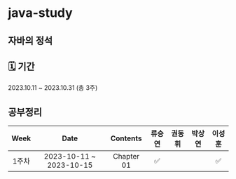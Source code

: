 # java-study
## 자바의 정석

## 🗓 기간
2023.10.11 ~ 2023.10.31 (총 3주)

## 공부정리
|Week|Date|Contents|류승연|권동휘|박상연|이성훈|
|:---:|:---:|:---:|:---:|:---:|:---:|:---:|
|1주차| 2023-10-11 ~ 2023-10-15 | Chapter 01 |✅|||✅|

